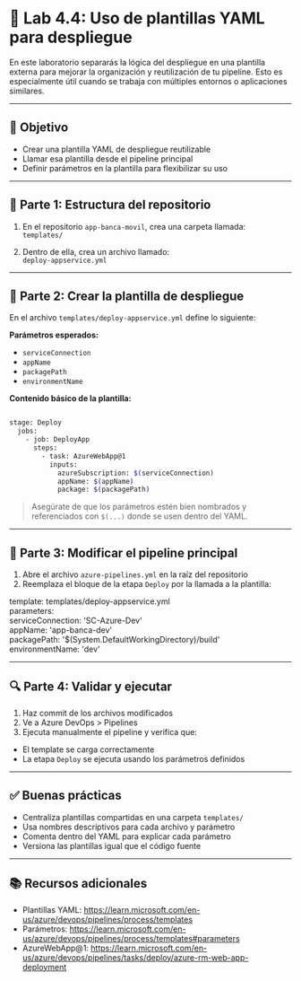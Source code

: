 # 🧪 Lab 4.4: Uso de plantillas YAML para despliegue

En este laboratorio separarás la lógica del despliegue en una plantilla externa para mejorar la organización y reutilización de tu pipeline. Esto es especialmente útil cuando se trabaja con múltiples entornos o aplicaciones similares.

---

## 🎯 Objetivo

- Crear una plantilla YAML de despliegue reutilizable  
- Llamar esa plantilla desde el pipeline principal  
- Definir parámetros en la plantilla para flexibilizar su uso

---

## 📁 Parte 1: Estructura del repositorio

1. En el repositorio `app-banca-movil`, crea una carpeta llamada:  
   `templates/`

2. Dentro de ella, crea un archivo llamado:  
   `deploy-appservice.yml`

---

## 🧱 Parte 2: Crear la plantilla de despliegue

En el archivo `templates/deploy-appservice.yml` define lo siguiente:

**Parámetros esperados:**

- `serviceConnection`
- `appName`
- `packagePath`
- `environmentName`

**Contenido básico de la plantilla:**

```bash

stage: Deploy  
  jobs:  
    - job: DeployApp  
      steps:  
        - task: AzureWebApp@1  
          inputs:  
            azureSubscription: $(serviceConnection)  
            appName: $(appName)  
            package: $(packagePath)
```
> Asegúrate de que los parámetros estén bien nombrados y referenciados con `$(...)` donde se usen dentro del YAML.

---

## 📄 Parte 3: Modificar el pipeline principal

1. Abre el archivo `azure-pipelines.yml` en la raíz del repositorio  
2. Reemplaza el bloque de la etapa `Deploy` por la llamada a la plantilla:

template: templates/deploy-appservice.yml  
parameters:  
  serviceConnection: 'SC-Azure-Dev'  
  appName: 'app-banca-dev'  
  packagePath: '$(System.DefaultWorkingDirectory)/build'  
  environmentName: 'dev'

---

## 🔍 Parte 4: Validar y ejecutar

1. Haz commit de los archivos modificados  
2. Ve a Azure DevOps > Pipelines  
3. Ejecuta manualmente el pipeline y verifica que:

- El template se carga correctamente  
- La etapa `Deploy` se ejecuta usando los parámetros definidos  

---

## ✅ Buenas prácticas

- Centraliza plantillas compartidas en una carpeta `templates/`
- Usa nombres descriptivos para cada archivo y parámetro
- Comenta dentro del YAML para explicar cada parámetro
- Versiona las plantillas igual que el código fuente

---

## 📚 Recursos adicionales

- Plantillas YAML: https://learn.microsoft.com/en-us/azure/devops/pipelines/process/templates  
- Parámetros: https://learn.microsoft.com/en-us/azure/devops/pipelines/process/templates#parameters  
- AzureWebApp@1: https://learn.microsoft.com/en-us/azure/devops/pipelines/tasks/deploy/azure-rm-web-app-deployment
